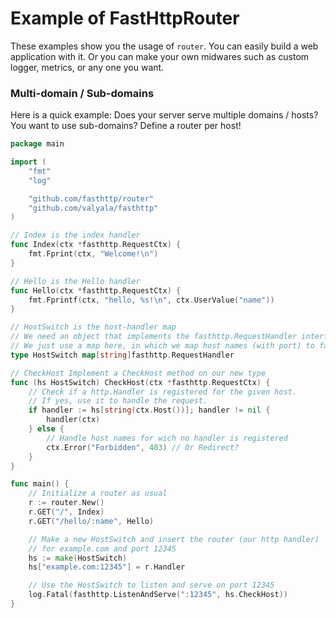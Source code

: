 # Example of FastHttpRouter

These examples show you the usage of `router`. You can easily build a web application with it. Or you can make your own midwares such as custom logger, metrics, or any one you want.

### Multi-domain / Sub-domains

Here is a quick example: Does your server serve multiple domains / hosts?
You want to use sub-domains?
Define a router per host!

```go
package main

import (
	"fmt"
	"log"

	"github.com/fasthttp/router"
	"github.com/valyala/fasthttp"
)

// Index is the index handler
func Index(ctx *fasthttp.RequestCtx) {
	fmt.Fprint(ctx, "Welcome!\n")
}

// Hello is the Hello handler
func Hello(ctx *fasthttp.RequestCtx) {
	fmt.Fprintf(ctx, "hello, %s!\n", ctx.UserValue("name"))
}

// HostSwitch is the host-handler map
// We need an object that implements the fasthttp.RequestHandler interface.
// We just use a map here, in which we map host names (with port) to fasthttp.RequestHandlers
type HostSwitch map[string]fasthttp.RequestHandler

// CheckHost Implement a CheckHost method on our new type
func (hs HostSwitch) CheckHost(ctx *fasthttp.RequestCtx) {
	// Check if a http.Handler is registered for the given host.
	// If yes, use it to handle the request.
	if handler := hs[string(ctx.Host())]; handler != nil {
		handler(ctx)
	} else {
		// Handle host names for wich no handler is registered
		ctx.Error("Forbidden", 403) // Or Redirect?
	}
}

func main() {
	// Initialize a router as usual
	r := router.New()
	r.GET("/", Index)
	r.GET("/hello/:name", Hello)

	// Make a new HostSwitch and insert the router (our http handler)
	// for example.com and port 12345
	hs := make(HostSwitch)
	hs["example.com:12345"] = r.Handler

	// Use the HostSwitch to listen and serve on port 12345
	log.Fatal(fasthttp.ListenAndServe(":12345", hs.CheckHost))
}
```
